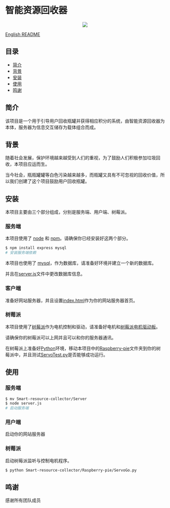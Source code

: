 # 智能资源回收器
<div align="center">
  <img src="https://img.shields.io/badge/gitHub-MJU-brightgreen"/>
</div>

[English README](README.md)

## 目录
- [简介](#简介)
- [背景](#背景)
- [安装](#安装)
- [使用](#使用)
- [鸣谢](#鸣谢)

## 简介
该项目是一个用于引导用户回收瓶罐并获得相应积分的系统，由智能资源回收器为本体，服务器为信息交互储存为载体组合而成。

## 背景
随着社会发展，保护环境越来越受到人们的重视，为了鼓励人们积极参加垃圾回收，本项目应运而生。

当今社会，瓶瓶罐罐等白色污染越来越多，而瓶罐又具有不可忽视的回收价值，所以我们创建了这个项目鼓励用户回收瓶罐。

## 安装
本项目主要由三个部分组成，分别是服务端、用户端、树莓派。

### 服务端
本项目使用了 [node](http://nodejs.org) 和 [npm](https://npmjs.com)。请确保你已经安装好这两个部分。

```sh
$ npm install express mysql
# 安装服务端依赖
```

本项目也使用了 [mysql](https://www.mysql.com)，作为数据库，请准备好环境并建立一个新的数据库。

并且在[server.js](server.js)文件中更改数据库信息。

### 客户端
准备好网站服务器，并且设置[index.html](index.html)作为你的网站服务器首页。

### 树莓派
本项目使用了[树莓派](https://www.raspberrypi.com)作为电机控制和驱动，请准备好电机和[树莓派电机驱动板](https://github.com/emakefun/RaspberryPi-MotorDriveBoard)。

请确保你的树莓派可以上网并且可以和你的服务器通讯。

在树莓派上准备好[Python](https://www.python.org)环境，移动本项目中的[Raspberry-pie](Raspberry-pie)文件夹到你的树莓派中，并且测试[ServoTest.py](ServoTest.py)是否能够成功运行。

## 使用

### 服务端

```sh
$ mv Smart-resource-collector/Server
$ node server.js
# 启动服务端
```

### 用户端
启动你的网站服务器

### 树莓派
启动树莓派监听与控制电机程序。
```sh
$ python Smart-resource-collector/Raspberry-pie/ServoGo.py
```

## 鸣谢
感谢所有团队成员